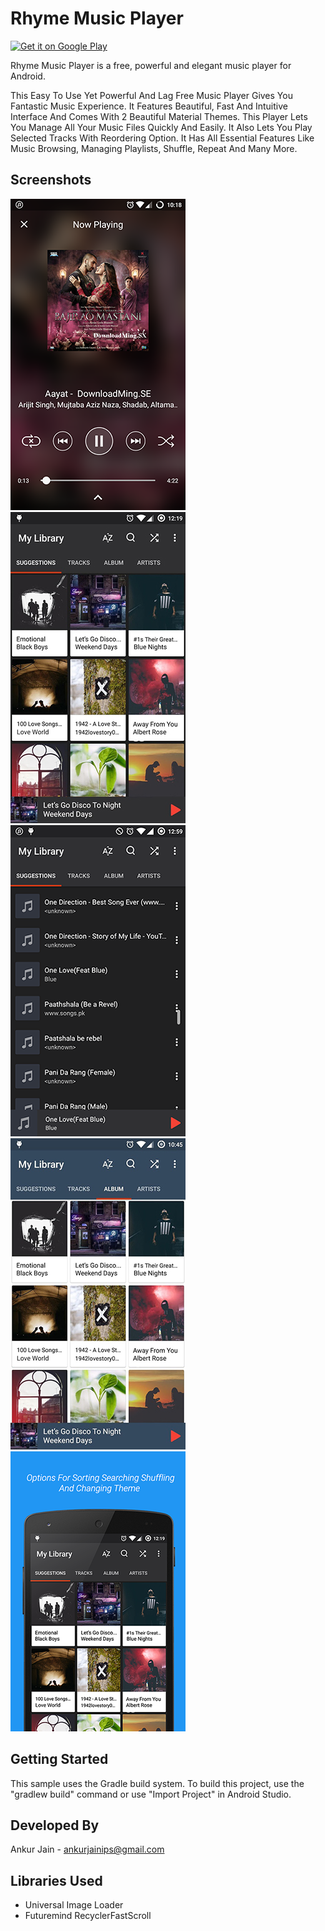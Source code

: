 # Rhyme Music Player

<a href="https://play.google.com/store/apps/details?id=mp.ajapps.musicplayerfree"><img alt="Get it on Google Play" src="https://play.google.com/intl/en_us/badges/images/generic/en-play-badge.png" height=50px/></a>

Rhyme Music Player is a free, powerful and elegant music player for Android.

This Easy To Use Yet Powerful And Lag Free Music Player Gives You Fantastic Music Experience. It Features Beautiful, Fast And Intuitive Interface And Comes With 2 Beautiful Material Themes. This Player Lets You Manage All Your Music Files Quickly And Easily. It Also Lets You Play Selected Tracks With Reordering Option. It Has All Essential Features Like Music Browsing, Managing Playlists, Shuffle, Repeat And Many More.


Screenshots
-----------

![Phone](screenshot/5.png "Screenshot")
![Phone](screenshot/2.jpg "Screenshot")
![Phone](screenshot/1.png "Screenshot")
![Phone](screenshot/4.jpg "Screenshot")
![Phone](screenshot/3.png "Screenshot")

Getting Started
---------------

This sample uses the Gradle build system. To build this project, use the
"gradlew build" command or use "Import Project" in Android Studio.

Developed By
------------
Ankur Jain - ankurjainips@gmail.com

Libraries Used
--------------
- Universal Image Loader
- Futuremind RecyclerFastScroll
